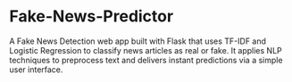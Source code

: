 # Fake-News-Predictor
A Fake News Detection web app built with Flask that uses TF-IDF and Logistic Regression to classify news articles as real or fake. It applies NLP techniques to preprocess text and delivers instant predictions via a simple user interface.
